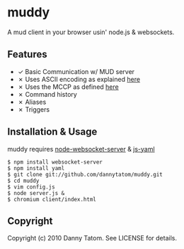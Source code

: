 # muddy

A mud client in your browser usin' node.js & websockets.

## Features

- ✓ Basic Communication w/ MUD server
- ✗ Uses ASCII encoding as explained [here](http://cryosphere.net/mud-protocol.html)
- ✗ Uses the MCCP as defined [here](http://mccp.smaugmuds.org/)
- ✗ Command history
- ✗ Aliases
- ✗ Triggers

## Installation & Usage

muddy requires [node-websocket-server](http://github.com/miksago/node-websocket-server)
& [js-yaml](http://github.com/visionmedia/js-yaml)

    $ npm install websocket-server
    $ npm install yaml
    $ git clone git://github.com/dannytatom/muddy.git
    $ cd muddy
    $ vim config.js
    $ node server.js &
    $ chromium client/index.html

## Copyright

Copyright (c) 2010 Danny Tatom. See LICENSE for details.
